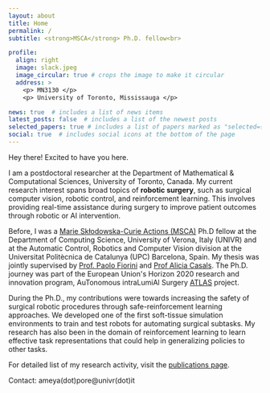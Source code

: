 ```yaml
---
layout: about
title: Home
permalink: /
subtitle: <strong>MSCA</strong> Ph.D. fellow<br>

profile:
  align: right
  image: slack.jpeg
  image_circular: true # crops the image to make it circular
  address: >
    <p> MN3130 </p>
    <p> University of Toronto, Mississauga </p>

news: true  # includes a list of news items
latest_posts: false  # includes a list of the newest posts
selected_papers: true # includes a list of papers marked as "selected={true}"
social: true  # includes social icons at the bottom of the page
---
```

Hey there! Excited to have you here.

I am a postdoctoral researcher at the Department of Mathematical & Computational Sciences, University of Toronto, Canada. My current research interest spans broad topics of **robotic surgery**, such as surgical computer vision, robotic control, and reinforcement learning. This involves providing real-time assistance during surgery to improve patient outcomes through robotic or AI intervention.

Before, I was a [Marie Skłodowska-Curie Actions (MSCA)](https://marie-sklodowska-curie-actions.ec.europa.eu/) Ph.D fellow at the Department of Computing Science, University of Verona, Italy (UNIVR) and at the Automatic Control, Robotics and Computer Vision division at the Universitat Politècnica de Catalunya (UPC) Barcelona, Spain. My thesis was jointly supervised by [Prof. Paolo Fiorini](https://www.dimi.univr.it/?ent=persona&id=9) and [Prof Alicia Casals](https://futur.upc.edu/AliciaCasalsGelpi). The Ph.D. journey was part of the European Union's Horizon 2020 research and innovation program, AuTonomous intraLumiAl Surgery [ATLAS](https://atlas-itn.eu/) project.

During the Ph.D., my contributions were towards increasing the safety of surgical robotic procedures through safe-reinforcement learning approaches. We developed one of the first soft-tissue simulation environments to train and test robots for automating surgical subtasks.
My research has also been in the domain of reinforcement learning to learn effective task representations that could help in generalizing policies to other tasks.

For detailed list of my research activity, visit the [publications page](https://ameyapores.github.io/publications/).

Contact: ameya(dot)pore@univr(dot)it

<!-- Write your biography here. Tell the world about yourself. Link to your favorite [subreddit](http://reddit.com). You can put a picture in, too. The code is already in, just name your picture `prof_pic.jpg` and put it in the `img/` folder.

Put your address / P.O. box / other info right below your picture. You can also disable any of these elements by editing `profile` property of the YAML header of your `_pages/about.md`. Edit `_bibliography/papers.bib` and Jekyll will render your [publications page](/al-folio/publications/) automatically.

Link to your social media connections, too. This theme is set up to use [Font Awesome icons](http://fortawesome.github.io/Font-Awesome/) and [Academicons](https://jpswalsh.github.io/academicons/), like the ones below. Add your Facebook, Twitter, LinkedIn, Google Scholar, or just disable all of them. -->
